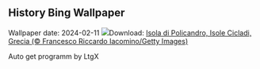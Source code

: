 ## History Bing Wallpaper
Wallpaper date: 2024-02-11
![](https://www.bing.com/th?id=OHR.FolegandrosGreece_IT-IT6602141211_UHD.jpg&w=1000)Download: [Isola di Policandro, Isole Cicladi, Grecia (© Francesco Riccardo Iacomino/Getty Images)](https://www.bing.com/th?id=OHR.FolegandrosGreece_IT-IT6602141211_UHD.jpg)

Auto get programm by LtgX
